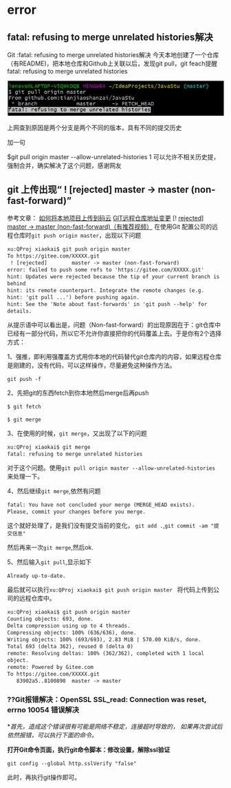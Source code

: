 # error

## fatal: refusing to merge unrelated histories解决

Git :fatal: refusing to merge unrelated histories解决
今天本地创建了一个仓库（有README)，把本地仓库和Github上关联以后，发现git pull，git feach提醒fatal: refusing to merge unrelated histories

![截图示例](git0329.assets/20190830090402218.png)

上网查到原因是两个分支是两个不同的版本，具有不同的提交历史


加一句

$git pull origin master --allow-unrelated-histories
1
可以允许不相关历史提，强制合并，确实解决了这个问题，感谢网友

## git 上传出现“ ! [rejected] master -> master (non-fast-forward)”

参考文章： 
[如何将本地项目上传到码云](https://blog.csdn.net/tiegenz/article/details/79551717) 
[GIT远程仓库地址变更](https://www.cnblogs.com/merray/p/5698331.html) 
[! [rejected\] master -> master (non-fast-forward)（有推荐视频）](https://blog.csdn.net/lujinjian605894472/article/details/8443403) 
在使用Git 配置公司的远程仓库时`git push origin master`，出现以下问题

```
xu:QProj xiaokai$ git push origin master
To https://gitee.com/XXXXX.git
 ! [rejected]        master -> master (non-fast-forward)
error: failed to push some refs to 'https://gitee.com/XXXXX.git'
hint: Updates were rejected because the tip of your current branch is behind
hint: its remote counterpart. Integrate the remote changes (e.g.
hint: 'git pull ...') before pushing again.
hint: See the 'Note about fast-forwards' in 'git push --help' for details.
```

从提示语中可以看出是，问题（Non-fast-forward）的出现原因在于：git仓库中已经有一部分代码，所以它不允许你直接把你的代码覆盖上去。于是你有2个选择方式：

1、强推，即利用强覆盖方式用你本地的代码替代git仓库内的内容，如果远程仓库是刚建的，没有代码，可以这样操作，尽量避免这种操作方法。

```
git push -f
```

2、先把git的东西fetch到你本地然后merge后再push

```
$ git fetch
```

```
$ git merge
```

3、在使用的时候，`git merge`，又出现了以下的问题

```
xu:QProj xiaokai$ git merge
fatal: refusing to merge unrelated histories
```

对于这个问题。使用`git pull origin master --allow-unrelated-histories `
来处理一下。

4、然后继续`git merge`,依然有问题

```
fatal: You have not concluded your merge (MERGE_HEAD exists).
Please, commit your changes before you merge.
```

这个就好处理了，是我们没有提交当前的变化， `git add .`,`git commit -am "提交信息"`

然后再来一次`git merge`,然后ok.

5、然后输入`git pull`,显示如下

```
Already up-to-date.
```

最后就可以执行`xu:QProj xiaokai$ git push origin master `
将代码上传到公司的远程仓库中。

```
xu:QProj xiaokai$ git push origin master
Counting objects: 693, done.
Delta compression using up to 4 threads.
Compressing objects: 100% (636/636), done.
Writing objects: 100% (693/693), 2.83 MiB | 570.00 KiB/s, done.
Total 693 (delta 362), reused 0 (delta 0)
remote: Resolving deltas: 100% (362/362), completed with 1 local object.
remote: Powered by Gitee.com
To https://gitee.com/XXXXX.git
   83902a5..8100890  master -> master
```

### ??Git报错解决：OpenSSL SSL_read: Connection was reset, errno 10054 错误解决

**首先，造成这个错误很有可能是网络不稳定，连接超时导致的，
如果再次尝试后依然报错，可以执行下面的命令。*

**打开Git命令页面，执行git命令脚本：修改设置，解除ssl验证**

```
git config --global http.sslVerify "false"
```

此时，再执行git操作即可。